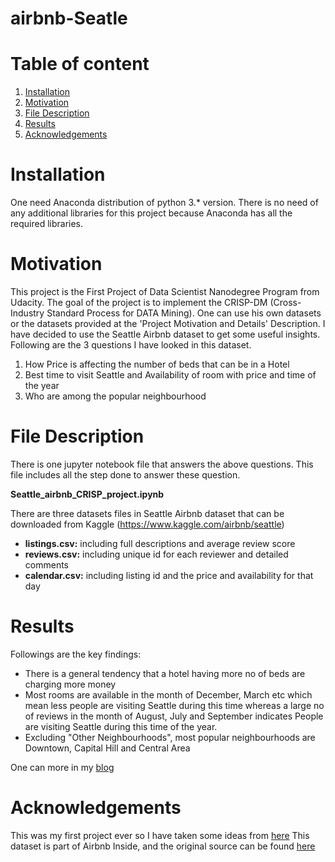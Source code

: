 # airbnb-Seatle
# Table of content
1. [Installation](#Installation)
2. [Motivation](#Motivation)
3. [File Description](#FileDescription)
4. [Results](#Results)
5. [Acknowledgements](#Acknowledgements)

<a name="Installation"></a>
# Installation

One need Anaconda distribution of python 3.* version. There is no need of any additional libraries for this project because Anaconda has all the required libraries.

<a name="Motivation"></a>
# Motivation

This project is the First Project of Data Scientist Nanodegree Program from Udacity. The goal of the project is to implement the CRISP-DM (Cross-Industry Standard Process for DATA Mining). One can use his own datasets or the datasets provided at the 'Project Motivation and Details' Description.
I have decided to use the Seattle Airbnb dataset to get some useful insights. Following are the 3 questions I have looked in this dataset.

1. How Price is affecting the number of beds that can be in a Hotel
2. Best time to visit Seattle and Availability of room with price and time of the year
3. Who are among the popular neighbourhood 

<a name="FileDescription"></a>
# File Description

There is one jupyter notebook file that answers the above questions. This file includes all the step done to answer these question.

**Seattle_airbnb_CRISP_project.ipynb**


There are three datasets files in Seattle Airbnb dataset that can be downloaded from Kaggle (https://www.kaggle.com/airbnb/seattle)

* **listings.csv:** including full descriptions and average review score
* **reviews.csv:** including unique id for each reviewer and detailed comments
* **calendar.csv:** including listing id and the price and availability for that day

<a name="Results"></a>
# Results

Followings are the key findings:

* There is a general tendency that a hotel having more no of beds are charging more money 
* Most rooms are available in the month of December, March etc which mean less people are visiting Seattle during this time whereas a large no of reviews in the month of August, July and September indicates People are visiting Seattle during this time of the year.
* Excluding "Other Neighbourhoods", most popular neighbourhoods are Downtown, Capital Hill and Central Area

One can more in my [blog](https://medium.com/@mansuri4638/my-first-story-seattle-airbnb-26cac2524ab5?sk=379482f15e85882651440cb0162d25d9)

<a name="Acknowledgements"></a>
# Acknowledgements
This was my first project ever so I have taken some ideas from [here](https://raw.githubusercontent.com/raziakhalidbutt/Seatle-Airbnb-CRISP-Udacity-project/master/README.md)
This dataset is part of Airbnb Inside, and the original source can be found [here](https://www.kaggle.com/airbnb/seattle)
